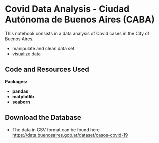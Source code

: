 # Covid Data Analysis - Ciudad Autónoma de Buenos Aires (CABA)

This notebook consists in a data analysis of Covid cases in the City of Buenos Aires.

* manipulate and clean data set
* visualize data

## Code and Resources Used
**Packages:** 
  - **pandas**
  - **matplotlib**
  - **seaborn**

## Download the Database
* The data in CSV format can be found here https://data.buenosaires.gob.ar/dataset/casos-covid-19
